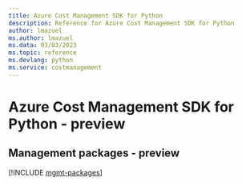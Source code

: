```yaml
---
title: Azure Cost Management SDK for Python
description: Reference for Azure Cost Management SDK for Python
author: lmazuel
ms.author: lmazuel
ms.data: 03/03/2023
ms.topic: reference
ms.devlang: python
ms.service: costmanagement
---
```

# Azure Cost Management SDK for Python - preview

## Management packages - preview
[!INCLUDE [mgmt-packages](cost-management-mgmt-index.md)]